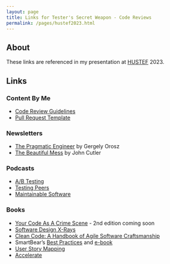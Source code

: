 ```yaml
---
layout: page
title: Links for Tester's Secret Weapon - Code Reviews
permalink: /pages/hustef2023.html
---
```


## About

These links are referenced in my presentation at [HUSTEF](https://www.hustef.hu/) 2023.

## Links

### Content By Me

* [Code Review Guidelines](https://bertold.kolics.net/pages/codereview.html)
* [Pull Request Template](https://bertold.kolics.net/pages/prtemplate.html)

### Newsletters

* [The Pragmatic Engineer](https://newsletter.pragmaticengineer.com/) by Gergely Orosz
* [The Beautiful Mess](https://cutlefish.substack.com/) by John Cutler

### Podcasts

* [A/B Testing](https://podcasters.spotify.com/pod/show/abtesting)
* [Testing Peers](https://testingpeers.com/)
* [Maintainable Software](https://maintainable.fm/)

### Books

* [Your Code As A Crime Scene](https://pragprog.com/titles/atcrime2/your-code-as-a-crime-scene-second-edition/) - 2nd edition coming soon
* [Software Design X-Rays](https://pragprog.com/titles/atevol/software-design-x-rays/)
* [Clean Code: A Handbook of Agile Software Craftsmanship](https://www.amazon.com/Clean-Code-Handbook-Software-Craftsmanship/dp/0132350882)
* SmartBear’s [Best Practices](https://smartbear.com/learn/code-review/best-practices-for-peer-code-review/) and [e-book](https://smartbear.com/resources/ebooks/best-kept-secrets-of-code-review/)
* [User Story Mapping](https://www.amazon.com/User-Story-Mapping-Discover-Product/dp/1491904909)
* [Accelerate](https://nicolefv.com/book)
